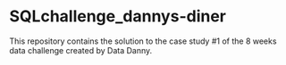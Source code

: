 # SQLchallenge_dannys-diner
This repository contains the solution to the case study #1 of the 8 weeks data challenge created by Data Danny.
